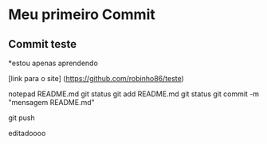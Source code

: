 # Meu primeiro Commit
## Commit teste

*estou apenas aprendendo

[link para o site]
(https://github.com/robinho86/teste)


notepad README.md
git status
git add README.md
git status
 git commit -m "mensagem README.md"

git push

editadoooo
